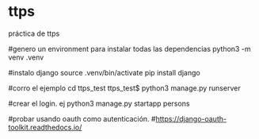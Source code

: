# ttps
práctica de ttps

#genero un environment para instalar todas las dependencias
python3 -m venv .venv

#instalo django
source .venv/bin/activate
pip install django

#corro el ejemplo
cd ttps_test
ttps_test$ python3 manage.py runserver

#crear el login. ej
python3 manage.py startapp persons


#probar usando oauth como autenticación.
#https://django-oauth-toolkit.readthedocs.io/